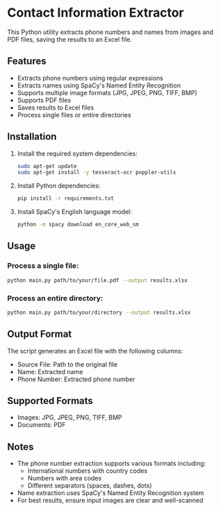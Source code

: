 # Contact Information Extractor

This Python utility extracts phone numbers and names from images and PDF files, saving the results to an Excel file.

## Features

- Extracts phone numbers using regular expressions
- Extracts names using SpaCy's Named Entity Recognition
- Supports multiple image formats (JPG, JPEG, PNG, TIFF, BMP)
- Supports PDF files
- Saves results to Excel files
- Process single files or entire directories

## Installation

1. Install the required system dependencies:
   ```bash
   sudo apt-get update
   sudo apt-get install -y tesseract-ocr poppler-utils
   ```

2. Install Python dependencies:
   ```bash
   pip install -r requirements.txt
   ```

3. Install SpaCy's English language model:
   ```bash
   python -m spacy download en_core_web_sm
   ```

## Usage

### Process a single file:
```bash
python main.py path/to/your/file.pdf --output results.xlsx
```

### Process an entire directory:
```bash
python main.py path/to/your/directory --output results.xlsx
```

## Output Format

The script generates an Excel file with the following columns:
- Source File: Path to the original file
- Name: Extracted name
- Phone Number: Extracted phone number

## Supported Formats

- Images: JPG, JPEG, PNG, TIFF, BMP
- Documents: PDF

## Notes

- The phone number extraction supports various formats including:
  - International numbers with country codes
  - Numbers with area codes
  - Different separators (spaces, dashes, dots)
- Name extraction uses SpaCy's Named Entity Recognition system
- For best results, ensure input images are clear and well-scanned